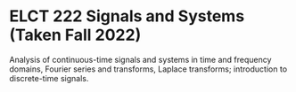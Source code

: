 # ELCT 222 Signals and Systems (Taken Fall 2022)
 Analysis of continuous-time signals and systems in time and frequency domains, Fourier series and transforms, Laplace transforms; introduction to discrete-time signals.
